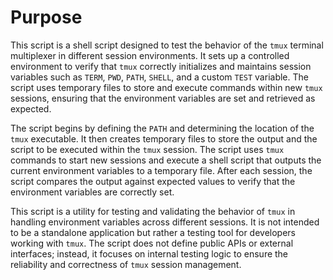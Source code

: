 # Purpose
This script is a shell script designed to test the behavior of the `tmux` terminal multiplexer in different session environments. It sets up a controlled environment to verify that `tmux` correctly initializes and maintains session variables such as `TERM`, `PWD`, `PATH`, `SHELL`, and a custom `TEST` variable. The script uses temporary files to store and execute commands within new `tmux` sessions, ensuring that the environment variables are set and retrieved as expected.

The script begins by defining the `PATH` and determining the location of the `tmux` executable. It then creates temporary files to store the output and the script to be executed within the `tmux` session. The script uses `tmux` commands to start new sessions and execute a shell script that outputs the current environment variables to a temporary file. After each session, the script compares the output against expected values to verify that the environment variables are correctly set.

This script is a utility for testing and validating the behavior of `tmux` in handling environment variables across different sessions. It is not intended to be a standalone application but rather a testing tool for developers working with `tmux`. The script does not define public APIs or external interfaces; instead, it focuses on internal testing logic to ensure the reliability and correctness of `tmux` session management.
